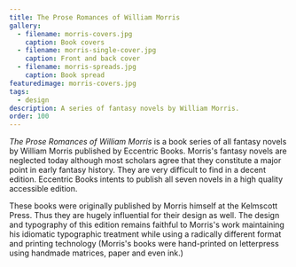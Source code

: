 ```yaml
---
title: The Prose Romances of William Morris
gallery: 
  - filename: morris-covers.jpg
    caption: Book covers
  - filename: morris-single-cover.jpg
    caption: Front and back cover
  - filename: morris-spreads.jpg
    caption: Book spread
featuredimage: morris-covers.jpg
tags:
  - design
description: A series of fantasy novels by William Morris.
order: 100
---
```


*The Prose Romances of William Morris* is a book series of all fantasy novels by William Morris published by Eccentric Books. Morris's fantasy novels are neglected today although most scholars agree that they constitute a major point in early fantasy history. They are very difficult to find in a decent edition. Eccentric Books intents to publish all seven novels in a high quality accessible edition.

These books were originally published by Morris himself at the Kelmscott Press. Thus they are hugely influential for their design as well. The design and typography of this edition remains faithful to Morris's work maintaining his idiomatic typographic treatment while using a radically different format and printing technology (Morris's books were hand-printed on letterpress using handmade matrices, paper and even ink.)

